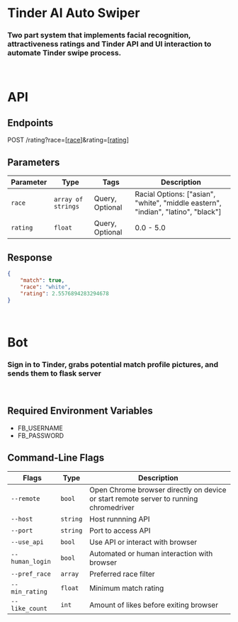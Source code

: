 # Tinder AI Auto Swiper
### Two part system that implements facial recognition, attractiveness ratings and Tinder API and UI interaction to automate Tinder swipe process.

<br>

# API

## Endpoints
POST /rating?race=[<ins>race</ins>]&rating=[<ins>rating</ins>]

## Parameters
| Parameter | Type | Tags | Description |
|  --- | --- | --- | --- |
| `race` | `array of strings` | Query, Optional | Racial Options: ["asian", "white", "middle eastern", "indian", "latino", "black"] |
| `rating` | `float` | Query, Optional | 0.0 - 5.0 |

## Response
```json
{
    "match": true, 
    "race": "white", 
    "rating": 2.5576894283294678
}
```

<br>

# Bot

### Sign in to Tinder, grabs potential match profile pictures, and sends them to flask server

<br>

## Required Environment Variables
* FB_USERNAME
* FB_PASSWORD

## Command-Line Flags
| Flags | Type | Description |
|  --- | --- | --- |
| `--remote` | `bool` | Open Chrome browser directly on device or start remote server to running chromedriver |
| `--host` | `string` | Host runnning API |
| `--port` | `string` | Port to access API |
| `--use_api` | `bool` | Use API or interact with browser |
| `--human_login` | `bool` | Automated or human interaction with browser |
| `--pref_race` | `array` | Preferred race filter |
| `--min_rating` | `float` | Minimum match rating |
| `--like_count` | `int` | Amount of likes before exiting browser |
